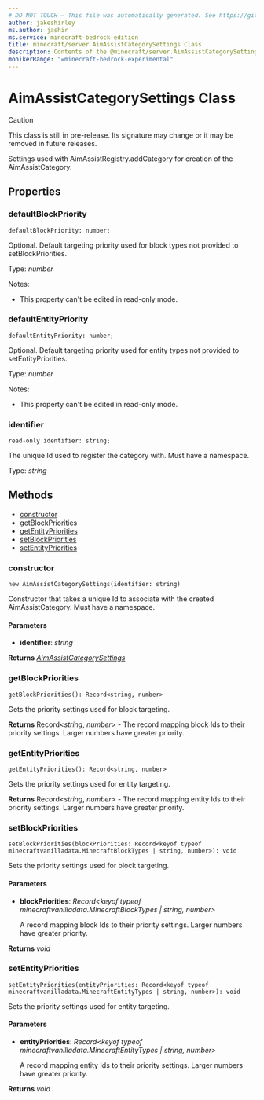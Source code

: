 ```yaml
---
# DO NOT TOUCH — This file was automatically generated. See https://github.com/mojang/minecraftapidocsgenerator to modify descriptions, examples, etc.
author: jakeshirley
ms.author: jashir
ms.service: minecraft-bedrock-edition
title: minecraft/server.AimAssistCategorySettings Class
description: Contents of the @minecraft/server.AimAssistCategorySettings class.
monikerRange: "=minecraft-bedrock-experimental"
---
```

# AimAssistCategorySettings Class

> [!CAUTION]
> This class is still in pre-release.  Its signature may change or it may be removed in future releases.

Settings used with AimAssistRegistry.addCategory for creation of the AimAssistCategory.

## Properties

### **defaultBlockPriority**
`defaultBlockPriority: number;`

Optional. Default targeting priority used for block types not provided to setBlockPriorities.

Type: *number*

Notes:
  - This property can't be edited in read-only mode.

### **defaultEntityPriority**
`defaultEntityPriority: number;`

Optional. Default targeting priority used for entity types not provided to setEntityPriorities.

Type: *number*

Notes:
  - This property can't be edited in read-only mode.

### **identifier**
`read-only identifier: string;`

The unique Id used to register the category with. Must have a namespace.

Type: *string*

## Methods
- [constructor](#constructor)
- [getBlockPriorities](#getblockpriorities)
- [getEntityPriorities](#getentitypriorities)
- [setBlockPriorities](#setblockpriorities)
- [setEntityPriorities](#setentitypriorities)

### **constructor**
`
new AimAssistCategorySettings(identifier: string)
`

Constructor that takes a unique Id to associate with the created AimAssistCategory. Must have a namespace.

#### **Parameters**
- **identifier**: *string*

**Returns** [*AimAssistCategorySettings*](AimAssistCategorySettings.md)

### **getBlockPriorities**
`
getBlockPriorities(): Record<string, number>
`

Gets the priority settings used for block targeting.

**Returns** Record<*string*, *number*> - The record mapping block Ids to their priority settings. Larger numbers have greater priority.

### **getEntityPriorities**
`
getEntityPriorities(): Record<string, number>
`

Gets the priority settings used for entity targeting.

**Returns** Record<*string*, *number*> - The record mapping entity Ids to their priority settings. Larger numbers have greater priority.

### **setBlockPriorities**
`
setBlockPriorities(blockPriorities: Record<keyof typeof minecraftvanilladata.MinecraftBlockTypes | string, number>): void
`

Sets the priority settings used for block targeting.

#### **Parameters**
- **blockPriorities**: *Record<keyof typeof minecraftvanilladata.MinecraftBlockTypes | string, number>*
  
  A record mapping block Ids to their priority settings. Larger numbers have greater priority.

**Returns** *void*

### **setEntityPriorities**
`
setEntityPriorities(entityPriorities: Record<keyof typeof minecraftvanilladata.MinecraftEntityTypes | string, number>): void
`

Sets the priority settings used for entity targeting.

#### **Parameters**
- **entityPriorities**: *Record<keyof typeof minecraftvanilladata.MinecraftEntityTypes | string, number>*
  
  A record mapping entity Ids to their priority settings. Larger numbers have greater priority.

**Returns** *void*
